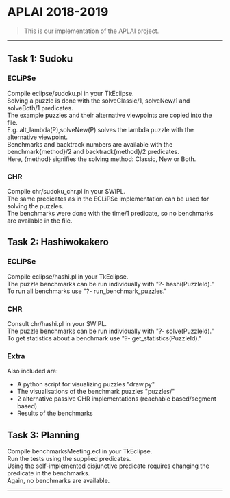 # APLAI 2018-2019

> This is our implementation of the APLAI project.

---

## Task 1: Sudoku
### ECLiPSe
Compile eclipse/sudoku.pl in your TkEclipse.  
Solving a puzzle is done with the solveClassic/1, solveNew/1 and solveBoth/1 predicates.  
The example puzzles and their alternative viewpoints are copied into the file.  
E.g. alt_lambda(P),solveNew(P) solves the lambda puzzle with the alternative viewpoint.  
Benchmarks and backtrack numbers are available with the benchmark{method}/2 and backtrack{method}/2 predicates.  
Here, {method} signifies the solving method: Classic, New or Both.  
### CHR
Compile chr/sudoku_chr.pl in your SWIPL.  
The same predicates as in the ECLiPSe implementation can be used for solving the puzzles.  
The benchmarks were done with the time/1 predicate, so no benchmarks are available in the file.  

## Task 2: Hashiwokakero
### ECLiPSe
Compile eclipse/hashi.pl in your TkEclipse.  
The puzzle benchmarks can be run individually with "?- hashi(PuzzleId)."  
To run all benchmarks use "?- run_benchmark_puzzles."  
### CHR
Consult chr/hashi.pl in your SWIPL.  
The puzzle benchmarks can be run individually with "?- solve(PuzzleId)."  
To get statistics about a benchmark use "?- get_statistics(PuzzleId)."  
### Extra
Also included are:  
 - A python script for visualizing puzzles "draw.py"  
 - The visualisations of the benchmark puzzles "puzzles/"  
 - 2 alternative passive CHR implementations (reachable based/segment based)  
 - Results of the benchmarks  
## Task 3: Planning
Compile benchmarksMeeting.ecl in your TkEclipse.  
Run the tests using the supplied predicates.  
Using the self-implemented disjunctive predicate requires changing the predicate in the benchmarks.  
Again, no benchmarks are available.  

---
